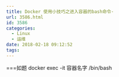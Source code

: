 ```yaml
---
title: Docker 使用小技巧之进入容器的bash命令·
url: 3586.html
id: 3586
categories:
  - Linux
  - 运维
date: 2018-02-18 09:12:52
tags:
---
```


===如题 docker exec -it 容器名字 /bin/bash